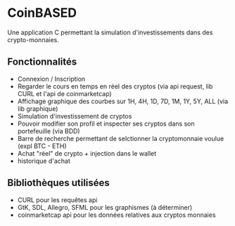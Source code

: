 # CoinBASED

Une application C permettant la simulation d'investissements dans des crypto-monnaies.

## Fonctionnalités

- Connexion / Inscription
- Regarder le cours en temps en réel des cryptos (via api request, lib CURL et l'api de coinmarketcap)
- Affichage graphique des courbes sur 1H, 4H, 1D, 7D, 1M, 1Y, 5Y, ALL (via lib graphique)
- Simulation d'investissement de cryptos
- Pouvoir modifier son profil et inspecter ses cryptos dans son portefeuille (via BDD)
- Barre de recherche permettant de selctionner la cryptomonnaie voulue (expl BTC - ETH)
- Achat "réel" de crypto + injection dans le wallet
- historique d'achat

## Bibliothèques utilisées

- CURL pour les requêtes api
- GtK, SDL, Allegro, SFML pour les graphismes (à déterminer)
- coinmarketcap api pour les données relatives aux cryptos monnaies
